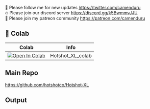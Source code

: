 🐣 Please follow me for new updates https://twitter.com/camenduru <br />
🔥 Please join our discord server https://discord.gg/k5BwmmvJJU <br />
🥳 Please join my patreon community https://patreon.com/camenduru <br />

## 🦒 Colab

| Colab | Info
| --- | --- |
[![Open In Colab](https://colab.research.google.com/assets/colab-badge.svg)](https://colab.research.google.com/github/camenduru/Hotshot-XL-colab/blob/main/Hotshot_XL_colab.ipynb) | Hotshot_XL_colab

## Main Repo
https://github.com/hotshotco/Hotshot-XL

## Output
